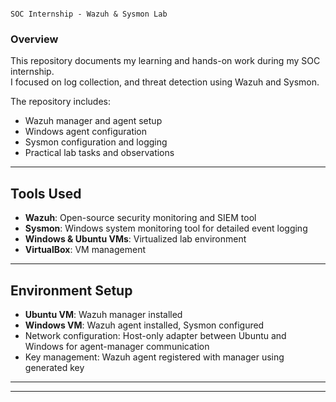                                                                           SOC Internship - Wazuh & Sysmon Lab

### Overview
This repository documents my learning and hands-on work during my SOC internship.  
I focused on  log collection, and threat detection using Wazuh and Sysmon.  

The repository includes:
- Wazuh manager and agent setup
- Windows agent configuration
- Sysmon configuration and logging
- Practical lab tasks and observations

---

## Tools Used
- **Wazuh**: Open-source security monitoring and SIEM tool  
- **Sysmon**: Windows system monitoring tool for detailed event logging  
- **Windows & Ubuntu VMs**: Virtualized lab environment  
- **VirtualBox**: VM management   

---

## Environment Setup
- **Ubuntu VM**: Wazuh manager installed  
- **Windows VM**: Wazuh agent installed, Sysmon configured  
- Network configuration: Host-only adapter between Ubuntu and Windows for agent-manager communication  
- Key management: Wazuh agent registered with manager using generated key  

---


---

